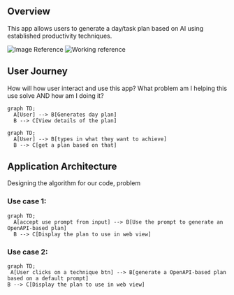 ## Overview

This app allows users to generate a day/task plan based on AI using established productivity techniques.

![Image Reference](https://i.imgur.com/4olObwC.png)
![Working reference](https://i.imgur.com/ucnvvbO.gif)

## User Journey

How will how user interact and use this app? What problem am I helping this use solve AND how am I doing it?

```mermaid
graph TD;
  A[User] --> B[Generates day plan]
  B --> C[View details of the plan]
```

```mermaid
graph TD;
  A[User] --> B[types in what they want to achieve]
  B --> C[get a plan based on that]
```

## Application Architecture

Designing the algorithm for our code, problem

### Use case 1:

```mermaid
graph TD;
  A[accept use prompt from input] --> B[Use the prompt to generate an OpenAPI-based plan]
  B --> C[Display the plan to use in web view]
```

### Use case 2:

```mermaid
graph TD;
 A[User clicks on a technique btn] --> B[generate a OpenAPI-based plan based on a default prompt]
B --> C[Display the plan to use in web view]
```
